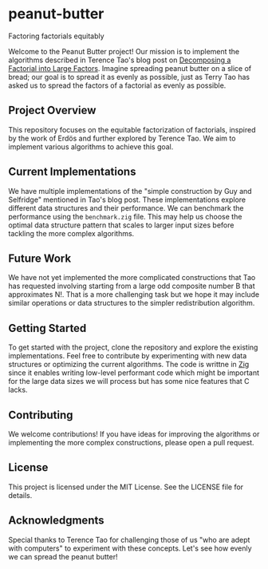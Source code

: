 # peanut-butter

Factoring factorials equitably

Welcome to the Peanut Butter project! Our mission is to implement the algorithms described in Terence Tao's blog post on [Decomposing a Factorial into Large Factors](https://terrytao.wordpress.com/2025/03/26/decomposing-a-factorial-into-large-factors/). Imagine spreading peanut butter on a slice of bread; our goal is to spread it as evenly as possible, just as Terry Tao has asked us to spread the factors of a factorial as evenly as possible.

## Project Overview

This repository focuses on the equitable factorization of factorials, inspired by the work of Erdös and further explored by Terence Tao. We aim to implement various algorithms to achieve this goal.

## Current Implementations

We have multiple implementations of the "simple construction by Guy and Selfridge" mentioned in Tao's blog post. These implementations explore different data structures and their performance. We can benchmark the performance using the `benchmark.zig` file. This may help us choose the optimal data structure pattern that scales to larger input sizes before tackling the more complex algorithms.

## Future Work

We have not yet implemented the more complicated constructions that Tao has requested involving starting from a large odd composite number B that approximates N!. That is a more challenging task but we hope it may include similar operations or data structures to the simpler redistribution algorithm.

## Getting Started

To get started with the project, clone the repository and explore the existing implementations. Feel free to contribute by experimenting with new data structures or optimizing the current algorithms. The code is writtne in [Zig](https://ziglang.org/) since it enables writing low-level performant code which might be important for the large data sizes we will process but has some nice features that C lacks.

## Contributing

We welcome contributions! If you have ideas for improving the algorithms or implementing the more complex constructions, please open a pull request.

## License

This project is licensed under the MIT License. See the LICENSE file for details.

## Acknowledgments

Special thanks to Terence Tao for challenging those of us "who are adept with computers" to experiment with these concepts. Let's see how evenly we can spread the peanut butter!
